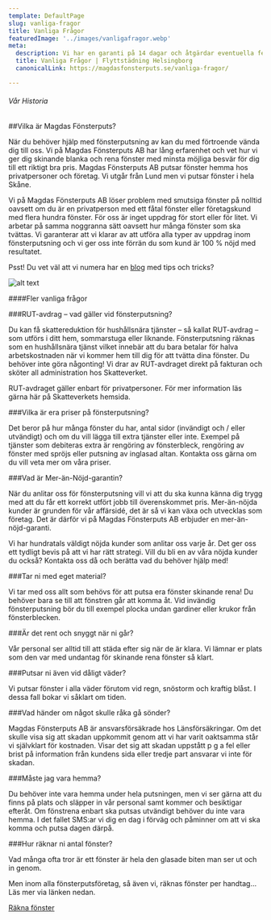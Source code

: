 ```yaml
---
template: DefaultPage
slug: vanliga-fragor
title: Vanliga Frågor
featuredImage: '../images/vanligafragor.webp'
meta:
  description: Vi har en garanti på 14 dagar och åtgärdar eventuella fel som reklameras inom denna period. Vi åtar oss att åtgärda dem snarast och utan extra kostnad. Vår garanti omfattar inte fel som hittas efter det att garantitiden löpt ut. Kom ihåg att vi endast kommer 1 gång och åtgärdar eventuella brister. 
  title: Vanliga Frågor | Flyttstädning Helsingborg
  canonicalLink: https://magdasfonsterputs.se/vanliga-fragor/

---
```


###### Vår Historia
##Vilka är Magdas Fönsterputs?

När du behöver hjälp med fönsterputsning av kan du med förtroende vända dig till oss.  Vi på Magdas Fönsterputs AB har lång erfarenhet och vet hur vi ger dig skinande blanka och rena fönster med minsta möjliga besvär för dig till ett riktigt bra pris. Magdas Fönsterputs AB putsar fönster hemma hos privatpersoner och företag. Vi utgår från Lund men vi putsar fönster i hela Skåne. 

Vi på Magdas Fönsterputs AB löser problem med smutsiga fönster på nolltid oavsett om du är en privatperson med ett fåtal fönster eller företagskund med flera hundra fönster. För oss är inget uppdrag för stort eller för litet. Vi arbetar på samma noggranna sätt oavsett hur många fönster som ska tvättas. Vi garanterar att vi klarar av att utföra alla typer av uppdrag inom fönsterputsning och vi ger oss inte förrän du som kund är 100 % nöjd med resultatet.

Psst! Du vet väl att vi numera har en [blog](https://magdasfonsterputs.se/category/blog/) med tips och tricks?

![alt text](/images/fonsterputs1.webp "Fönsterputsning")


####Fler vanliga frågor

###RUT-avdrag – vad gäller vid fönsterputsning?

Du kan få skattereduktion för hushållsnära tjänster – så kallat RUT-avdrag –  som utförs i ditt hem, sommarstuga eller liknande. Fönsterputsning räknas som en hushållsnära tjänst vilket innebär att du bara betalar för halva arbetskostnaden när vi kommer hem till dig för att tvätta dina fönster. Du behöver inte göra någonting! Vi drar av RUT-avdraget direkt på fakturan och sköter all administration hos Skatteverket. 

RUT-avdraget gäller enbart för privatpersoner. För mer information läs gärna här på Skatteverkets hemsida.

###Vilka är era priser på fönsterputsning?

Det beror på hur många fönster du har, antal sidor (invändigt och / eller utvändigt) och om du vill lägga till extra tjänster eller inte. Exempel på tjänster som debiteras extra är rengöring av fönsterbleck, rengöring av fönster med spröjs eller putsning av inglasad altan. Kontakta oss gärna om du vill veta mer om våra priser.

###Vad är Mer-än-Nöjd-garantin?

När du anlitar oss för fönsterputsning vill vi att du ska kunna känna dig trygg med att du får ett korrekt utfört jobb till överenskommet pris. Mer-än-nöjda kunder är grunden för vår affärsidé, det är så vi kan växa och utvecklas som företag.  Det är därför vi på Magdas Fönsterputs AB erbjuder en mer-än-nöjd-garanti. 

Vi har hundratals väldigt nöjda kunder som anlitar oss varje år. Det ger oss ett tydligt bevis på att vi har rätt strategi. Vill du bli en av våra nöjda kunder du också? Kontakta oss då och berätta vad du behöver hjälp med!

###Tar ni med eget material?

Vi tar med oss allt som behövs för att putsa era fönster skinande rena! Du behöver bara se till att fönstren går att komma åt. Vid invändig fönsterputsning bör du till exempel plocka undan gardiner eller krukor från fönsterblecken.

###Är det rent och snyggt när ni går?

Vår personal ser alltid till att städa efter sig när de är klara. Vi lämnar er plats som den var med undantag för skinande rena fönster så klart.

###Putsar ni även vid dåligt väder?

Vi putsar fönster i alla väder förutom vid regn, snöstorm och kraftig blåst. I dessa fall bokar vi såklart om tiden.

###Vad händer om något skulle råka gå sönder?

Magdas Fönsterputs AB är ansvarsförsäkrade hos Länsförsäkringar. Om det skulle visa sig att skadan uppkommit genom att vi har varit oaktsamma står vi självklart för kostnaden. Visar det sig att skadan uppstått p g a fel eller brist på information från kundens sida eller tredje part ansvarar vi inte för skadan.

###Måste jag vara hemma?

Du behöver inte vara hemma under hela putsningen, men vi ser gärna att du finns på plats och släpper in vår personal samt kommer och besiktigar efteråt. Om fönstrena enbart ska putsas utvändigt behöver du inte vara hemma. I det fallet SMS:ar vi dig en dag i förväg och påminner om att vi ska komma och putsa dagen därpå.

###Hur räknar ni antal fönster?

Vad många ofta tror är ett fönster är hela den glasade biten man ser ut och in genom. 

Men inom alla fönsterputsföretag, så även vi, räknas fönster per handtag…  
Läs mer via länken nedan.

<a href="/rakna-fonster/">
  <div class="Button">Räkna fönster</div>
</a>  
<br><br>
